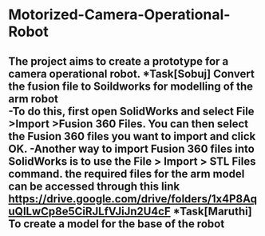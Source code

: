 # Motorized-Camera-Operational-Robot
The project aims to create a prototype for a camera operational robot.
*Task[Sobuj] Convert the fusion file to Soildworks for modelling of the arm robot  
-To do this, first open SolidWorks and select File >Import >Fusion 360 Files. You can then select the Fusion 360 files you want to import and click OK.
-Another way to import Fusion 360 files into SolidWorks is to use the File > Import > STL Files command.
the required files for the arm model can be accessed through this link https://drive.google.com/drive/folders/1x4P8AquQILwCp8e5CiRJLfVJiJn2U4cF 
*Task[Maruthi] To create a model for the base of the robot
-
